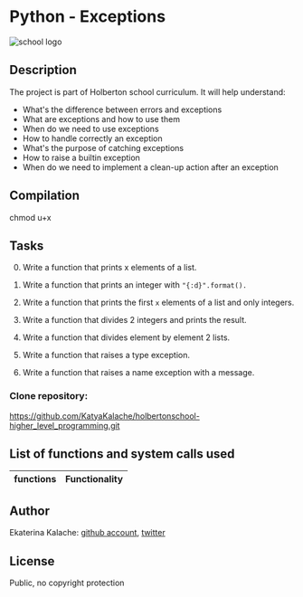 # Python - Exceptions
![school logo](https://pbs.twimg.com/profile_images/644908719050850305/LbLzZ2vf_200x200.jpg)
## Description
The project is part of Holberton school curriculum. It will help understand:

* What's the difference between errors and exceptions
* What are exceptions and how to use them
* When do we need to use exceptions
* How to handle correctly an exception
* What's the purpose of catching exceptions
* How to raise a builtin exception
* When do we need to implement a clean-up action after an exception
## Compilation
chmod u+x
## Tasks
0) Write a function that prints x elements of a list.

1) Write a function that prints an integer with `"{:d}".format().`

2) Write a function that prints the first `x` elements of a list and only integers.

3) Write a function that divides 2 integers and prints the result.

4) Write a function that divides element by element 2 lists.

5) Write a function that raises a type exception.

6) Write a function that raises a name exception with a message.
### __Clone repository:__
https://github.com/KatyaKalache/holbertonschool-higher_level_programming.git
## List of functions and system calls used
| functions        | Functionality                    |
| ---------------- | -------------------------------- |

## Author
Ekaterina Kalache: [github account](https://github.com/KatyaKalache), [twitter](https://twitter.com/KatyaKalache)

## License
Public, no copyright protection